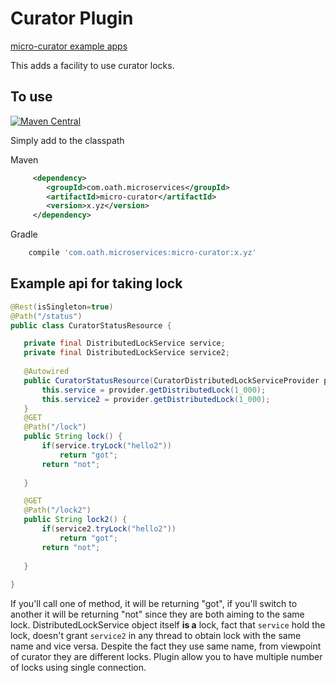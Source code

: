 # Curator Plugin

[micro-curator example apps](https://github.com/aol/micro-server/tree/master/micro-curator/src/test/java/app)

This adds a facility to use curator locks.

## To use

[![Maven Central](https://maven-badges.herokuapp.com/maven-central/com.oath.microservices/micro-curator/badge.svg)](https://maven-badges.herokuapp.com/maven-central/com.oath.microservices/micro-curator)

Simply add to the classpath

Maven 
```xml
     <dependency>
        <groupId>com.oath.microservices</groupId>  
        <artifactId>micro-curator</artifactId>
        <version>x.yz</version>
     </dependency>
```   
Gradle
```groovy
    compile 'com.oath.microservices:micro-curator:x.yz'
```
## Example api for taking lock

 ```java
@Rest(isSingleton=true)
@Path("/status")
public class CuratorStatusResource {

	private final DistributedLockService service;
	private final DistributedLockService service2;
	
	@Autowired
	public CuratorStatusResource(CuratorDistributedLockServiceProvider provider) {
		this.service = provider.getDistributedLock(1_000);
		this.service2 = provider.getDistributedLock(1_000);
	}
	@GET
	@Path("/lock")
	public String lock() {
		if(service.tryLock("hello2"))
			return "got";
		return "not";
		
	}

	@GET
	@Path("/lock2")
	public String lock2() {
		if(service2.tryLock("hello2"))
			return "got";
		return "not";
		
	}
	
}
 ```

If you'll call one of method, it will be returning "got", if you'll switch to another it will be returning "not" since they are both aiming to the same lock. DistributedLockService object itself **is a** lock, fact that `service` hold the lock, doesn't grant `service2` in any thread to obtain lock with the same name and vice versa. Despite the fact they use same name, from viewpoint of curator they are different locks.
Plugin allow you to have multiple number of locks using single connection.

